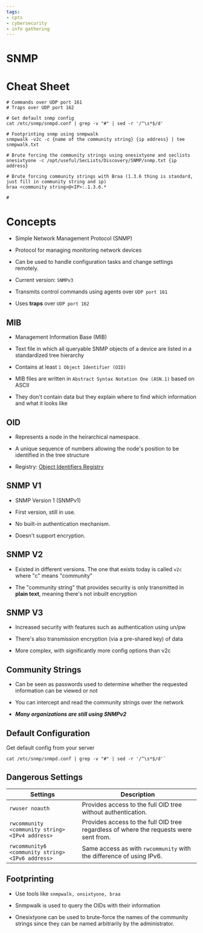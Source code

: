 ```yaml
---
tags:
- cpts
- cybersecurity
- info gathering
---
```


# SNMP

# Cheat Sheet

```
# Commands over UDP port 161
# Traps over UDP port 162

# Get default snmp config
cat /etc/snmp/snmpd.conf | grep -v "#" | sed -r '/^\s*$/d'

# Footprinting snmp using snmpwalk
snmpwalk -v2c -c {name of the community string} {ip address} | tee snmpwalk.txt

# Brute forcing the community strings using onesixtyone and seclists
onesixtyone -c /opt/useful/SecLists/Discovery/SNMP/snmp.txt {ip address}

# Brute forcing community strings with Braa (1.3.6 thing is standard, just fill in community string and ip)
braa <community string>@<IP>:.1.3.6.*   

# 
```

# Concepts

- Simple Network Management Protocol (SNMP)

- Protocol for managing monitoring network devices

- Can be used to handle configuration tasks and change settings remotely.

- Current version: `SNMPv3`

- Transmits control commands using agents over `UDP port 161`

- Uses **traps** over `UDP port 162`

## MIB

- Management Information Base (MIB)

- Text file in which all queryable SNMP objects of a device are listed in a standardized tree hierarchy

- Contains at least  `1 Object Identifier (OID)`

- MIB files are written in `Abstract Syntax Notation One (ASN.1)` based on ASCII

- They don't contain data but they explain where to find which information and what it looks like

## OID

- Represents a node in the heirarchical namespace.

- A unique sequence of numbers allowing the node's position to be identified in the tree structure

- Registry: [Object Identifiers Registry](https://www.alvestrand.no/objectid/)

## SNMP V1

- SNMP Version 1 (SNMPv1)

- First version, still in use.

- No built-in authentication mechanism.

- Doesn't support encryption.

## SNMP V2

- Existed in different versions. The one that exists today is called `v2c` where "c" means "community"

- The "community string" that provides security is only transmitted in **plain text**, meaning there's not inbuilt encryption

## SNMP V3

- Increased security with features such as authentication using un/pw

- There's also transmission encryption (via a pre-shared key) of data

- More complex, with significantly more config options than v2c

## Community Strings

- Can be seen as passwords used to determine whether the requested information can be viewed or not

- You can intercept and read the community strings over the network

- ***Many organizations are still using SNMPv2***

## Default Configuration

Get default config from your server

```shell-session
cat /etc/snmp/snmpd.conf | grep -v "#" | sed -r '/^\s*$/d'`
```

## Dangerous Settings

| **Settings**                                     | **Description**                                                                       |
| ------------------------------------------------ | ------------------------------------------------------------------------------------- |
| `rwuser noauth`                                  | Provides access to the full OID tree without authentication.                          |
| `rwcommunity <community string> <IPv4 address>`  | Provides access to the full OID tree regardless of where the requests were sent from. |
| `rwcommunity6 <community string> <IPv6 address>` | Same access as with `rwcommunity` with the difference of using IPv6.                  |

##

## Footprinting

- Use tools like `snmpwalk, onsixtyone, braa`

- Snmpwalk is used to query the OIDs with their information

- Onesixtyone can be used to brute-force the names of the community strings since they can be named arbitrarily by the administrator.
